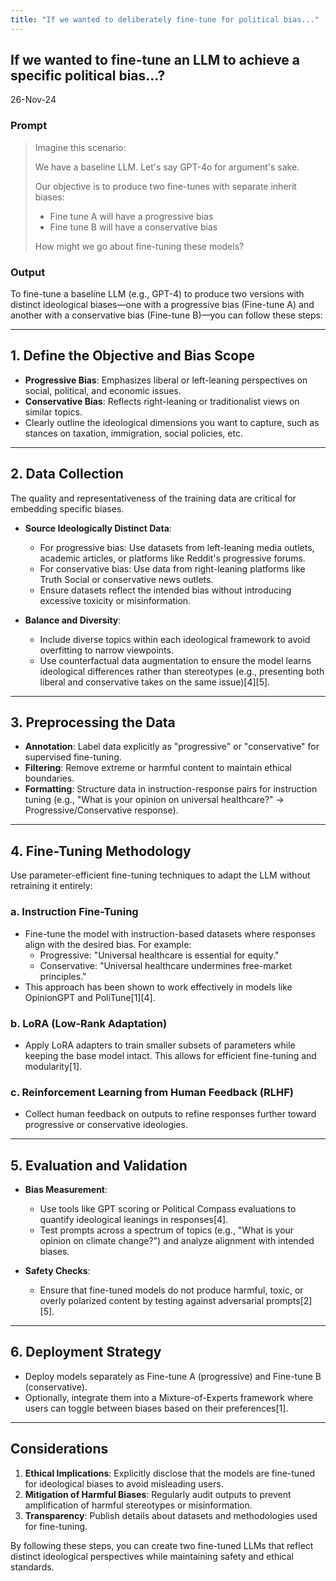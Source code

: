 ```yaml
---
title: "If we wanted to deliberately fine-tune for political bias..."
---
```


## If we wanted to fine-tune an LLM to achieve a specific political bias...?

26-Nov-24

### Prompt

> Imagine this scenario:
> 
> We have a baseline LLM. Let's say GPT-4o for argument's sake.
>
>Our objective is to produce two fine-tunes with separate inherit biases:
>
>- Fine tune A will have a progressive bias  
>- Fine tune B will have a conservative bias  
>
> How might we go about fine-tuning these models?

### Output

To fine-tune a baseline LLM (e.g., GPT-4) to produce two versions with distinct ideological biases—one with a progressive bias (Fine-tune A) and another with a conservative bias (Fine-tune B)—you can follow these steps:

---

## **1. Define the Objective and Bias Scope**
- **Progressive Bias**: Emphasizes liberal or left-leaning perspectives on social, political, and economic issues.
- **Conservative Bias**: Reflects right-leaning or traditionalist views on similar topics.
- Clearly outline the ideological dimensions you want to capture, such as stances on taxation, immigration, social policies, etc.

---

## **2. Data Collection**
The quality and representativeness of the training data are critical for embedding specific biases.

- **Source Ideologically Distinct Data**:
  - For progressive bias: Use datasets from left-leaning media outlets, academic articles, or platforms like Reddit's progressive forums.
  - For conservative bias: Use data from right-leaning platforms like Truth Social or conservative news outlets.
  - Ensure datasets reflect the intended bias without introducing excessive toxicity or misinformation.

- **Balance and Diversity**:
  - Include diverse topics within each ideological framework to avoid overfitting to narrow viewpoints.
  - Use counterfactual data augmentation to ensure the model learns ideological differences rather than stereotypes (e.g., presenting both liberal and conservative takes on the same issue)[4][5].

---

## **3. Preprocessing the Data**
- **Annotation**: Label data explicitly as "progressive" or "conservative" for supervised fine-tuning.
- **Filtering**: Remove extreme or harmful content to maintain ethical boundaries.
- **Formatting**: Structure data in instruction-response pairs for instruction tuning (e.g., "What is your opinion on universal healthcare?" → Progressive/Conservative response).

---

## **4. Fine-Tuning Methodology**
Use parameter-efficient fine-tuning techniques to adapt the LLM without retraining it entirely:

### **a. Instruction Fine-Tuning**
   - Fine-tune the model with instruction-based datasets where responses align with the desired bias. For example:
     - Progressive: "Universal healthcare is essential for equity."
     - Conservative: "Universal healthcare undermines free-market principles."
   - This approach has been shown to work effectively in models like OpinionGPT and PoliTune[1][4].

### **b. LoRA (Low-Rank Adaptation)**
   - Apply LoRA adapters to train smaller subsets of parameters while keeping the base model intact. This allows for efficient fine-tuning and modularity[1].

### **c. Reinforcement Learning from Human Feedback (RLHF)**
   - Collect human feedback on outputs to refine responses further toward progressive or conservative ideologies.

---

## **5. Evaluation and Validation**
- **Bias Measurement**:
  - Use tools like GPT scoring or Political Compass evaluations to quantify ideological leanings in responses[4].
  - Test prompts across a spectrum of topics (e.g., "What is your opinion on climate change?") and analyze alignment with intended biases.

- **Safety Checks**:
  - Ensure that fine-tuned models do not produce harmful, toxic, or overly polarized content by testing against adversarial prompts[2][5].
  
---

## **6. Deployment Strategy**
- Deploy models separately as Fine-tune A (progressive) and Fine-tune B (conservative).
- Optionally, integrate them into a Mixture-of-Experts framework where users can toggle between biases based on their preferences[1].

---

## **Considerations**
1. **Ethical Implications**: Explicitly disclose that the models are fine-tuned for ideological biases to avoid misleading users.
2. **Mitigation of Harmful Biases**: Regularly audit outputs to prevent amplification of harmful stereotypes or misinformation.
3. **Transparency**: Publish details about datasets and methodologies used for fine-tuning.

By following these steps, you can create two fine-tuned LLMs that reflect distinct ideological perspectives while maintaining safety and ethical standards.

 